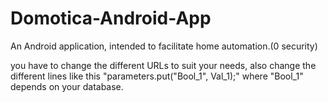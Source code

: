 # Domotica-Android-App
An Android application, intended to facilitate home automation.(0 security)

you have to change the different URLs to suit your needs,
also change the different lines like this "parameters.put("Bool_1", Val_1);" where "Bool_1" depends on your database.
